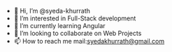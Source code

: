 - 👋 Hi, I’m @syeda-khurrath
- 👀 I’m interested in Full-Stack development
- 🌱 I’m currently learning Angular
- 💞️ I’m looking to collaborate on Web Projects 
- 📫 How to reach me mail:syedakhurrath@gmail.com

<!---
syeda-khurrath/syeda-khurrath is a ✨ special ✨ repository because its `README.md` (this file) appears on your GitHub profile.
You can click the Preview link to take a look at your changes.
--->
